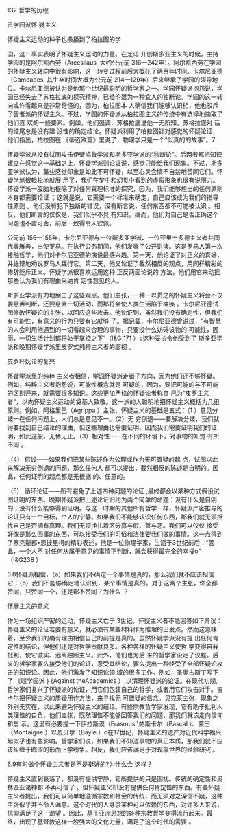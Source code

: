 132 哲学的历程



员学园派怀 疑主义

怀疑主义运动的种子也撒播到了柏拉图的学

园，这一事实表明了怀疑主义运动的力量。在芝诺 开创斯多亚主义的时候，主持学园的是阿尔凯西劳（Arcesilaus ,大约公元前 316—242年）。阿尔凯西劳在学园的怀疑主义转向中很有影响，这一转变过程前后大概花了两百年时间。卡尔尼亚德（Cameades, 其生卒时间大概为公元前 214—129年）后来继承了学园的领导地位。卡尔尼亚德被认为是他那个世纪最聪明的哲学家之一。学园怀疑派抱怨说，学园已经失去了苏格拉底的探究精神，已经沦落为一种宜人的独断论。学园的这一转向或许看起来是非常奇怪的，因为，柏拉图本 人确信我们能够认识相，他也驳斥了智者派的怀疑主义。不过，学园的怀疑派从柏拉图主义的传统中有选择地摘取了他们喜 欢的一些要素。例如，他们强调，苏格拉底说他一无所知，苏格拉底对 话的结尾总是没有建 设性的确定结论。怀疑派利用了柏拉图针对感觉的怀疑论证，他们指出，柏拉图在 《蒂迈欧篇》里说了，物理学只是一个“似真的的故事”。7

怀疑学派从没有试图攻击伊壁鸠鲁学派和斯多亚学派的“独断论”。后两者都把知识建立在感觉这一基础之上，怀疑学派则论证说，感觉只能给我们现象。不过，斯多亚学派认为，藁些感觉印象是如此不可怀疑，以至心灵会情不自禁地赞同它们。怀疑学派很轻松地就展 示了，我们在梦中和幻觉中看到的虚假形象也很有说服力。怀疑学派一股脑地根除了对任何真理标准的探究，因为，我们能够想出的任何原则 本身都需要论证 ；这就是说，它需要一个标准来确定，自己应该成为我们的指导性原则 。他们没有犯下独断的错误，没有断言说，任何东西都不可能被认识 。相反，他们断言的仅仅是，我们似乎不具 有知识。继而，他们对自己是否正确这个问题也不置可否，前后一致得令人钦佩。



公元前 156—155年，卡尔尼亚德与一位斯多亚学派、一位亚里士多德主义者共同代表雅典，出使罗马。在执行公务期间，他们发表了公开讲演。这是罗马人第一次接触哲学，他们对卡尔尼亚德的演说最感兴趣。第一天，他论证了对正义的喜好，并雄辩地劝说罗马人践行它。第二天，他又论证了截然相反的观点，用同样精彩的修辞贬斥正义。怀疑学派很喜欢运用这种 正反两面论说的 方法，他们用它来动摇那些认为我们有理由采纳肯 定性意见的人。

斯多亚学派有力地展击了这些观点。他们主张，一种一以贯之的怀疑主义将会不仅要悬置判断，还要悬置一切活动，而那将会使人类生活陷于瘫痪 。卡尔尼亚德试图修改怀疑论的主张，以回应这些攻击。他论证到，虽然我们没有确定性，但我们有可能性，有意义的行为只要有它就够 了。据记载，卡尔尼亚德曾说过，“有智慧的人会利用他遇到的一切看起来合理的事物，只要没什么妨碍该物的 可能性，因而，一切生活计划都将处于掌控之下”（I&G 171 ）o这种妥协令他受到了 斯多亚学派和晚期怀疑学派里皮罗式纯粹主义者的鄙视 。

皮罗杯妩论的复兴

怀疑学派里的纯粹 主义者相信，学园怀疑派走错了方向，因为他们还不够怀疑。例如，纯粹主义者抱怨说，可能性概念就是 可疑的，因为，要把可能的与不可能的区别开来，就需要很多知识。这些更加严格的怀疑论者称自 己为“皮罗主义者”，以向怀疑主义运动的奠基人致敬。这一派的人聪明地把怀疑主义概括为几组原则。例如，阿格里巴（Agrippa ）主张，怀疑主义的基础是五式：（1 ）意见分歧一在任何问题上，人们总是意见不一。（2）无 穷倒退——要解决分歧，我们就得要找到自己结论的理由，但这些理由也需要证明，因而我们需要证明我们的证明，如此这般，无休无止。（3）相对性一一在不同的环境下，对事物的知觉 有所不同 。

（4） 假设——如果我们把某些陈述作为公理或作为无可置疑的起 点，试图以此来解决无穷倒退的问题，那么任何人 都可以提出，截然相反的陈述是自明的。因此，任何证明的起点都是无根据 的、任意的。

（5） 循环论证——所有避免了上述四种问题的论证 ,最终都会以某种方式假设试图证明的东西。晚期怀疑派把上述论证归约为两个简单的命题：没有什么是自明的；没有什么能够得到证明。与这一时期的其他所有哲学一样，怀疑派严密推导的论证只有一个目标，个人的宁静。如果我们不能够认识任何东西，那我们就无须担忧自己是否拥有真理。我们无须挣扎着区分真与假、善与恶。我们可以仅仅 接受好像是那么回事的东西，可以接受我们的习俗和法律要我们做的事情。这一点得到了塞克斯都•恩披里柯的精彩表述，他是一位物理学家，生活于3世纪前后：“因此，一个人不 对任何从属于意见的事情下判断，就会获得最完全的幸福o" （I&G238 ）

6.8怀疑派相信，（a）如果我们不确定一个事情是真的，那么我们就不应该相信它；（b）我们不能够确定地认识到，某个事情是真的。对于这两个主张，你全都赞同，只赞同一个，还是都不赞同？为什么 ？

怀厥主义的意义

作为一场组织严密的运动，怀疑主义亡于 3世纪。怀疑主义者不能回答如下异议：怀疑主义的论证若要有意义，就必须有某些材料作为推理的出发点。然而这意味着，至少我们的确有理由相信自己的前提是真的。虽然怀疑学派没有提 出任何肯定性的结论，但他们还是对哲学贡献良多。各种各样的怀疑主义使哲 学变得自我批判，使它诚实、远离独断主义。此外，他们也为后 来的哲学家设定了议程。后来的哲学家要么接受他们的论证，忍受其结论，要么提出一种经受了全部怀疑论攻击的知识论。因此，他们激发了知识论领 域的很多工作。例如，圣奥古斯丁写下了 《驳学园派 } {Against  theAcademics  ）,以清理怀疑派的论证。在现代初期,哲学家们复兴了怀疑派的论证，用它们包装自己的哲学，或者用它们攻击对手。笛卡尔把怀疑主义的质疑用作方法，来寻找无 可置疑的信念。贝克莱主张，现象之外别无实在，以此来避免怀疑主义的结论。有些宗教哲学家发现，它有助于批判人类理性的自负，他们主张，既然理性不能够回答我们的问题，那我们就该走向信仰和启 示。这里有必要提一下伊拉斯谟（Erasmus  \帕斯卡尔（Pascal ）、蒙田（Montaigne  ）以及贝尔（Bayle  ）o在17世纪，怀疑主义的遗产对近代科学福兴起似乎也有些影响。哲学家们说，如果我们不知道事物的真正本质，那我们就不应该纠缠于晦涩的形而上学纷争。相反，我们应该满足于对现象世界的经验研究 。

6.9有时做个怀疑主义者是不是挺好的?为什么会 这样？

怀疑主义直到衰落了，都没有提供宁静，它所提供的只是困扰。传统的确定性和奥林匹亚诸神都 不再可信了 ，但怀疑主义却没有提供任何肯定性的东西。有些怀疑主义者提出，我们可以简单地遵循宗教和社会的传统，而无须对之深信不疑，这种主张似乎并不令人满意。这个时代的人寻求某种可以依赖的东西，对许多人来说，信仰满足了这一渴望 。因此，基于亚洲思想的各种宗教哲学变得流行起来。最终，出现了基督教这样一股强大的文化力量，满足了这个时代的需要 。
